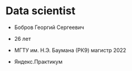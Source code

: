 # Data scientist

- Бобров Георгий Сергеевич
- 26 лет

- МГТУ им. Н.Э. Баумана (РК9) магистр 2022
- Яндекс.Практикум